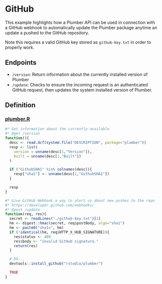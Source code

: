 
<!-- README.md is generated from README.Rmd. Please edit that file -->

# GitHub

This example highlights how a Plumber API can be used in connection with
a GitHub webhook to automatically update the Plumber package anytime an
update a pushed to the GitHub repository.

Note this requires a valid GitHub key stored as `github-key.txt` in
order to properly work.

## Endpoints

-   `/version`: Return information about the currently installed version
    of Plumber
-   `/update`: Checks to ensure the incoming request is an authenticated
    GitHub request, then updates the system installed version of
    Plumber.

## Definition

### [plumber.R](plumber.R)

``` r
#* Get information about the currently available
#* @get /version
function(){
  desc <- read.dcf(system.file("DESCRIPTION", package="plumber"))
  resp <- list(
    version = unname(desc[1,"Version"]),
    built = unname(desc[1,"Built"])
  )

  if ("GithubSHA1" %in% colnames(desc)){
    resp["sha1"] <- unname(desc[1,"GithubSHA1"])
  }

  resp
}

#* Give GitHub Webhook a way to alert us about new pushes to the repo
#* https://developer.github.com/webhooks/
#* @post /update
function(req, res){
  secret <- readLines("./github-key.txt")[1]
  hm <- digest::hmac(secret, req$postBody, algo="sha1")
  hm <- paste0("sha1=", hm)
  if (!identical(hm, req$HTTP_X_HUB_SIGNATURE)){
    res$status <- 400
    res$body <- "invalid GitHub signature."
    return(res)
  }

  # DO...
  devtools::install_github("rstudio/plumber")

  TRUE
}
```
